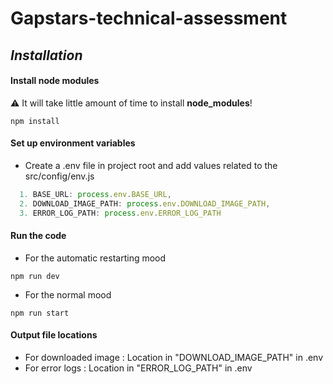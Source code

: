 # Gapstars-technical-assessment

## _Installation_

#### Install node modules
 :warning: It will take little amount of time to install **node_modules**!
```
npm install
```
#### Set up environment variables
- Create a .env file in project root and add values related to the src/config/env.js
```javascript
  1. BASE_URL: process.env.BASE_URL,
  2. DOWNLOAD_IMAGE_PATH: process.env.DOWNLOAD_IMAGE_PATH,
  3. ERROR_LOG_PATH: process.env.ERROR_LOG_PATH
```
#### Run the code
- For the automatic restarting mood
```
npm run dev
```
- For the normal mood
```
npm run start
```

#### Output file locations
- For downloaded image : Location in "DOWNLOAD_IMAGE_PATH" in .env
- For error logs : Location in "ERROR_LOG_PATH" in .env

